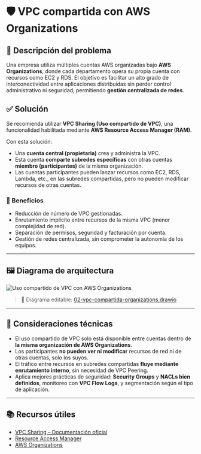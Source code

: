 # 🛡️ VPC compartida con AWS Organizations

## 📝 Descripción del problema

Una empresa utiliza múltiples cuentas AWS organizadas bajo **AWS Organizations**, donde cada departamento opera su propia cuenta con recursos como EC2 y RDS. El objetivo es facilitar un alto grado de interconectividad entre aplicaciones distribuidas sin perder control administrativo ni seguridad, permitiendo **gestión centralizada de redes**.

## ✅ Solución

Se recomienda utilizar **VPC Sharing (Uso compartido de VPC)**, una funcionalidad habilitada mediante **AWS Resource Access Manager (RAM)**.

Con esta solución:

- Una **cuenta central (propietaria)** crea y administra la VPC.
- Esta cuenta **comparte subredes específicas** con otras cuentas **miembro (participantes)** de la misma organización.
- Las cuentas participantes pueden lanzar recursos como EC2, RDS, Lambda, etc., en las subredes compartidas, pero no pueden modificar recursos de otras cuentas.

### 🔧 Beneficios

- Reducción de número de VPC gestionadas.
- Enrutamiento implícito entre recursos de la misma VPC (menor complejidad de red).
- Separación de permisos, seguridad y facturación por cuenta.
- Gestión de redes centralizada, sin comprometer la autonomía de los equipos.

---

## 🖼️ Diagrama de arquitectura

![Uso compartido de VPC con AWS Organizations](./02-vpc-compartida-organizations.png)

> 🎯 Diagrama editable: [02-vpc-compartida-organizations.drawio](./02-vpc-compartida-organizations.drawio)

---

## 🔧 Consideraciones técnicas

- El uso compartido de VPC solo está disponible entre cuentas dentro de **la misma organización de AWS Organizations**.
- Los participantes **no pueden ver ni modificar** recursos de red ni de otras cuentas, solo los suyos.
- El tráfico entre recursos en subredes compartidas **fluye mediante enrutamiento interno**, sin necesidad de VPC Peering.
- Aplica mejores prácticas de seguridad: **Security Groups** y **NACLs bien definidos**, monitoreo con **VPC Flow Logs**, y segmentación según el tipo de aplicación.

---

## 📚 Recursos útiles

- [VPC Sharing – Documentación oficial](https://docs.aws.amazon.com/vpc/latest/userguide/vpc-sharing.html)
- [Resource Access Manager](https://docs.aws.amazon.com/ram/latest/userguide/what-is.html)
- [AWS Organizations](https://docs.aws.amazon.com/organizations/latest/userguide/orgs_introduction.html)
